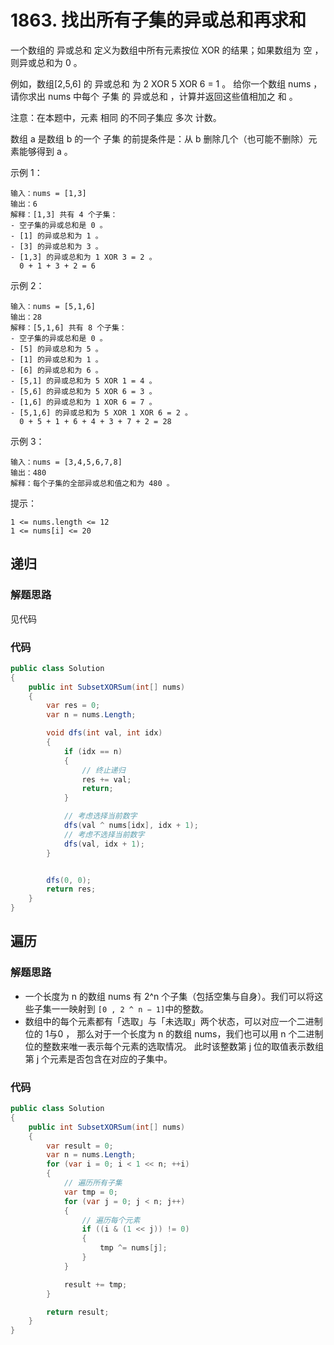 # 1863. 找出所有子集的异或总和再求和
一个数组的 异或总和 定义为数组中所有元素按位 XOR 的结果；如果数组为 空 ，则异或总和为 0 。

例如，数组[2,5,6] 的 异或总和 为 2 XOR 5 XOR 6 = 1 。
给你一个数组 nums ，请你求出 nums 中每个 子集 的 异或总和 ，计算并返回这些值相加之 和 。

注意：在本题中，元素 相同 的不同子集应 多次 计数。

数组 a 是数组 b 的一个 子集 的前提条件是：从 b 删除几个（也可能不删除）元素能够得到 a 。

示例 1：
```
输入：nums = [1,3]
输出：6
解释：[1,3] 共有 4 个子集：
- 空子集的异或总和是 0 。
- [1] 的异或总和为 1 。
- [3] 的异或总和为 3 。
- [1,3] 的异或总和为 1 XOR 3 = 2 。
  0 + 1 + 3 + 2 = 6
```
示例 2：
```
输入：nums = [5,1,6]
输出：28
解释：[5,1,6] 共有 8 个子集：
- 空子集的异或总和是 0 。
- [5] 的异或总和为 5 。
- [1] 的异或总和为 1 。
- [6] 的异或总和为 6 。
- [5,1] 的异或总和为 5 XOR 1 = 4 。
- [5,6] 的异或总和为 5 XOR 6 = 3 。
- [1,6] 的异或总和为 1 XOR 6 = 7 。
- [5,1,6] 的异或总和为 5 XOR 1 XOR 6 = 2 。
  0 + 5 + 1 + 6 + 4 + 3 + 7 + 2 = 28
```
示例 3：
```
输入：nums = [3,4,5,6,7,8]
输出：480
解释：每个子集的全部异或总和值之和为 480 。
```

提示：
```
1 <= nums.length <= 12
1 <= nums[i] <= 20
```

## 递归
### 解题思路
见代码

### 代码

```csharp
public class Solution
{
    public int SubsetXORSum(int[] nums)
    {
        var res = 0;
        var n = nums.Length;

        void dfs(int val, int idx)
        {
            if (idx == n)
            {
                // 终止递归
                res += val;
                return;
            }

            // 考虑选择当前数字
            dfs(val ^ nums[idx], idx + 1);
            // 考虑不选择当前数字
            dfs(val, idx + 1);
        }


        dfs(0, 0);
        return res;
    }
}
```
## 遍历
### 解题思路
+ 一个长度为 n 的数组 nums 有 2^n 个子集（包括空集与自身）。我们可以将这些子集一一映射到
``[0 , 2 ^ n − 1]``中的整数。
+ 数组中的每个元素都有「选取」与「未选取」两个状态，可以对应一个二进制位的 1与0 ， 
  那么对于一个长度为 n 的数组 nums，我们也可以用 n 个二进制位的整数来唯一表示每个元素的选取情况。
  此时该整数第 j 位的取值表示数组第 j 个元素是否包含在对应的子集中。

### 代码
```csharp
public class Solution
{
    public int SubsetXORSum(int[] nums)
    {
        var result = 0;
        var n = nums.Length;
        for (var i = 0; i < 1 << n; ++i)
        {
            // 遍历所有子集
            var tmp = 0;
            for (var j = 0; j < n; j++)
            {
                // 遍历每个元素
                if ((i & (1 << j)) != 0)
                {
                    tmp ^= nums[j];
                }
            }

            result += tmp;
        }

        return result;
    }
}
```